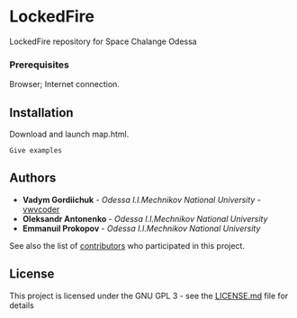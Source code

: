 # LockedFire
LockedFire repository for Space Chalange Odessa


### Prerequisites

Browser; Internet connection.

## Installation

Download and launch map.html.
```
Give examples
```

## Authors

* **Vadym Gordiichuk** - *Odessa I.I.Mechnikov National University* - [vwvcoder](https://github.com/vwvcoder)
* **Oleksandr Antonenko**  - *Odessa I.I.Mechnikov National University* 
* **Emmanuil Prokopov**  - *Odessa I.I.Mechnikov National University* 

See also the list of [contributors](https://github.com/asantonenko/LockedFire/contributors) who participated in this project.

## License

This project is licensed under the GNU GPL 3 - see the [LICENSE.md](LICENSE.md) file for details
